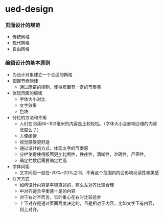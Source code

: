 # ued-design

### 页面设计的规范

- 传统网格
- 现代网格
- 自由网格

### 编辑设计的基本原则

- 为设计对象建立一个合适的网格
- 把握节奏韵律
    + 通过疏密的控制，使得页面有一定的节奏感
- 体现页面的层级
    + 字体大小对比
    + 文字效果
    + 色块
- 分栏的方法和作用
    + 人们在阅读80~102毫米的内容是比较轻松。（字体大小会影响合理的内容宽度么？）
    + 方便阅读
    + 视觉感受更舒适
    + 通过设计的方式，体现文字的节奏感
    + 分栏使得使得版面更加比例性，秩序性，清晰性，准确性，严密性。
    +  确定栏数后需要确定栏高
- 字体间距
    + 文字间距一般在-20%~20%之间，不再这个范围内的会影响阅读性和美感
- 对齐方式
    + 如何设计内容是平铺直述的，那么左对齐比较合理
    + 中对齐适合平衡感十足的内容
    + 对于右对齐而言，它的重心在右时比较适合
    + 上下对齐是通过页面高度决定的，且是相对于内容，比如文字下有内容，则上对齐。

### 

